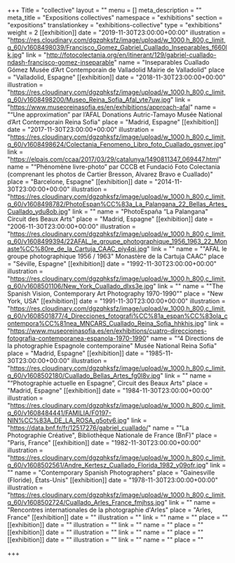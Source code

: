 +++
Title = "collective"
layout = ""
menu = []
meta_description = ""
meta_title = "Expositions collectives"
namespace = "exhibitions"
section = "expositions"
translationkey = "exhibitions-collective"
type = "exhibitions"
weight = 2
[[exhibition]]
date = "2019-11-30T23:00:00+00:00"
illustration = "https://res.cloudinary.com/dgzqhksfz/image/upload/w_1000,h_800,c_limit,q_60/v1608498039/Francisco_Gomez_Gabriel_Cuallado_Inseparables_f660lk.jpg"
link = "http://fotocolectania.org/en/itinerant/129/gabriel-cuallado-ndash-francisco-gomez-inseparable"
name = "Inseparables Cuallado Gómez Musée d’Art Contemporain de Valladolid Mairie de Valladolid"
place = "Valladolid, Espagne"
[[exhibition]]
date = "2018-11-30T23:00:00+00:00"
illustration = "https://res.cloudinary.com/dgzqhksfz/image/upload/w_1000,h_800,c_limit,q_60/v1608498200/Museo_Reina_Sofia_Afal_vte7uw.jpg"
link = "https://www.museoreinasofia.es/en/exhibitions/approach-afal"
name = "“Une approximation” par l’AFAL Donations Autric-Tamayo Musée National d’Art Contemporain Reina Sofia"
place = "Madrid, Espagne"
[[exhibition]]
date = "2017-11-30T23:00:00+00:00"
illustration = "https://res.cloudinary.com/dgzqhksfz/image/upload/w_1000,h_800,c_limit,q_60/v1608498624/Colectania_Fenomeno_Libro_foto_Cuallado_gsnver.jpg"
link = "https://elpais.com/ccaa/2017/03/29/catalunya/1490811347_069447.html"
name = "“Phénomène livre-photo” par CCCB et Fundació Foto Colectania (comprenant les photos de Cartier Bresson, Alvarez Bravo e Cuallado)"
place = "Barcelone, Espagne"
[[exhibition]]
date = "2014-11-30T23:00:00+00:00"
illustration = "https://res.cloudinary.com/dgzqhksfz/image/upload/w_1000,h_800,c_limit,q_60/v1608498782/PhotoEspan%CC%83a_La_Palangana_22_Bellas_Artes_Cuallado_ydu8ob.jpg"
link = ""
name = "PhotoEspaña “La Palangana\" Circuit des Beaux Arts"
place = "Madrid, Espagne"
[[exhibition]]
date = "2006-11-30T23:00:00+00:00"
illustration = "https://res.cloudinary.com/dgzqhksfz/image/upload/w_1000,h_800,c_limit,q_60/v1608499394/22AFAL_le_groupe_photographique_1956_1963_22_Monaste%CC%80re_de_la_Cartuja_CAAC_piy4qi.jpg"
link = ""
name = "\"AFAL le groupe photographique 1956 / 1963\" Monastère de la Cartuja CAAC"
place = "Séville, Espagne"
[[exhibition]]
date = "1992-11-30T23:00:00+00:00"
illustration = "https://res.cloudinary.com/dgzqhksfz/image/upload/w_1000,h_800,c_limit,q_60/v1608501106/New_York_Cuallado_dlxs3e.jpg"
link = ""
name = "\"The Spanish Vision, Contemporary Art Photography 1970-1990\""
place = "New York, USA"
[[exhibition]]
date = "1991-11-30T23:00:00+00:00"
illustration = "https://res.cloudinary.com/dgzqhksfz/image/upload/w_1000,h_800,c_limit,q_60/v1608501877/4_Direcciones_fotografi%CC%81a_espan%CC%83ola_contempora%CC%81nea_MNCARS_Cuallado_Reina_Sofia_hhkhis.jpg"
link = "https://www.museoreinasofia.es/en/exhibitions/cuatro-direcciones-fotografia-contemporanea-espanola-1970-1990"
name = "“4 Directions de la photographie Espagnole contemporaine\" Musée National Reina Sofia"
place = "Madrid, Espagne"
[[exhibition]]
date = "1985-11-30T23:00:00+00:00"
illustration = "https://res.cloudinary.com/dgzqhksfz/image/upload/w_1000,h_800,c_limit,q_60/v1608502180/Cuallado_Bellas_Artes_fg0l8v.jpg"
link = ""
name = "“Photographie actuelle en Espagne”, Circuit des Beaux Arts"
place = "Madrid, Espagne"
[[exhibition]]
date = "1984-11-30T23:00:00+00:00"
illustration = "https://res.cloudinary.com/dgzqhksfz/image/upload/w_1000,h_800,c_limit,q_60/v1608484441/FAMILIA/F0197-NIN%CC%83A_DE_LA_ROSA_g5otv6.jpg"
link = "https://data.bnf.fr/fr/12517276/gabriel_cuallado/"
name = "\"La Photographie Créative\", Bibliothèque Nationale de France (BnF)"
place = "Paris, France"
[[exhibition]]
date = "1982-11-30T23:00:00+00:00"
illustration = "https://res.cloudinary.com/dgzqhksfz/image/upload/w_1000,h_800,c_limit,q_60/v1608502561/Andre_Kertesz_Cuallado_Florida_1982_y09ofr.jpg"
link = ""
name = "Contemporary Spanish Photographers"
place = "Gainesville (Floride), États-Unis"
[[exhibition]]
date = "1978-11-30T23:00:00+00:00"
illustration = "https://res.cloudinary.com/dgzqhksfz/image/upload/w_1000,h_800,c_limit,q_60/v1608502724/Cuallado_Arles_France_fmjhss.jpg"
link = ""
name = "Rencontres internationales de la photographie d'Arles"
place = "Arles, France"
[[exhibition]]
date = ""
illustration = ""
link = ""
name = ""
place = ""
[[exhibition]]
date = ""
illustration = ""
link = ""
name = ""
place = ""
[[exhibition]]
date = ""
illustration = ""
link = ""
name = ""
place = ""
[[exhibition]]
date = ""
illustration = ""
link = ""
name = ""
place = ""

+++
